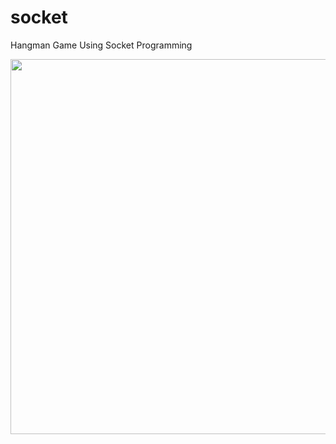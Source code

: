 # socket
<p>Hangman Game Using Socket Programming</p>
<img src = "https://user-images.githubusercontent.com/125888614/224491707-f5a15e50-f29f-4dc7-9563-b17eec956fcc.jpg" width=800 height=600>
